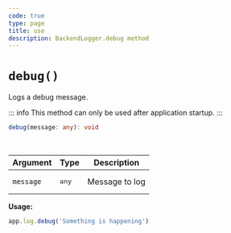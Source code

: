 ```yaml
---
code: true
type: page
title: use
description: BackendLogger.debug method
---
```


# `debug()`

Logs a debug message.

::: info
This method can only be used after application startup.
:::

```ts
debug(message: any): void
```

<br/>

| Argument  | Type           | Description    |
|-----------|----------------|----------------|
| `message` | <pre>any</pre> | Message to log |

**Usage:**

```js
app.log.debug('Something is happening')
```
